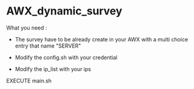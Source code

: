 # AWX_dynamic_survey

What you need :
  - The survey have to be already create in your AWX with a multi choice entry that name "SERVER"

  - Modify the config.sh with your credential

  - Modify the ip_list with your ips

EXECUTE main.sh

